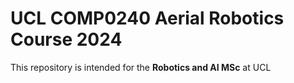# UCL COMP0240 Aerial Robotics Course 2024

This repository is intended for the **Robotics and AI MSc** at UCL 
